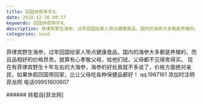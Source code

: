 ```yaml
---
title: 回国休假带手礼
date: 2018-12-26 08:37
keywords: 回国休假带手礼
description: 菲律宾野生海参，过年回国给家人带点健康食品，国内的海参大多都是养殖的，而且品相好的价格昂贵。就算有心孝敬父母，给他们钱，父母都不见得舍得买。 现在有菲律宾野生十年左右的大海参，海参的好处我就不多说了，价格方面绝对亲民，如果休假回国带回家，比让父母吃各种保健品都好！ qq.1987161 添加时注明菲龙网 电话09951600607
categories: used
---
```

<td class="t_f" id="postmessage_2563269">

菲律宾野生海参，过年回国给家人带点健康食品，国内的海参大多都是养殖的，而且品相好的价格昂贵。就算有心孝敬父母，给他们钱，父母都不见得舍得买。 现在有菲律宾野生十年左右的大海参，海参的好处我就不多说了，价格方面绝对亲民，如果休假回国带回家，比让父母吃各种保健品都好！ qq.1987161 添加时注明菲龙网 电话09951600607<br/>
</td>
###### 转载自[菲龙网]